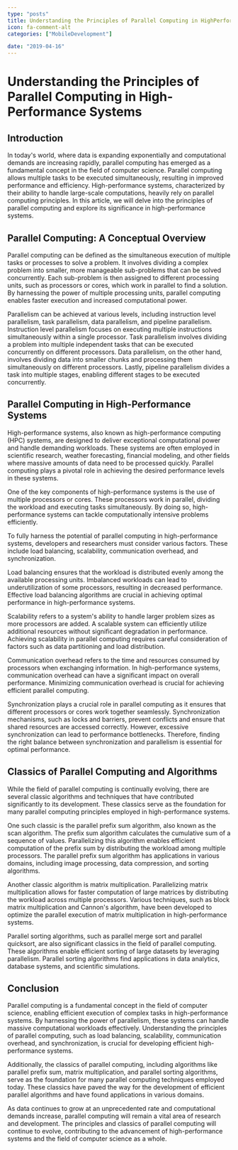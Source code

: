 ```yaml
---
type: "posts"
title: Understanding the Principles of Parallel Computing in HighPerformance Systems
icon: fa-comment-alt
categories: ["MobileDevelopment"]

date: "2019-04-16"
---
```




# Understanding the Principles of Parallel Computing in High-Performance Systems

## Introduction

In today's world, where data is expanding exponentially and computational demands are increasing rapidly, parallel computing has emerged as a fundamental concept in the field of computer science. Parallel computing allows multiple tasks to be executed simultaneously, resulting in improved performance and efficiency. High-performance systems, characterized by their ability to handle large-scale computations, heavily rely on parallel computing principles. In this article, we will delve into the principles of parallel computing and explore its significance in high-performance systems.

## Parallel Computing: A Conceptual Overview

Parallel computing can be defined as the simultaneous execution of multiple tasks or processes to solve a problem. It involves dividing a complex problem into smaller, more manageable sub-problems that can be solved concurrently. Each sub-problem is then assigned to different processing units, such as processors or cores, which work in parallel to find a solution. By harnessing the power of multiple processing units, parallel computing enables faster execution and increased computational power.

Parallelism can be achieved at various levels, including instruction level parallelism, task parallelism, data parallelism, and pipeline parallelism. Instruction level parallelism focuses on executing multiple instructions simultaneously within a single processor. Task parallelism involves dividing a problem into multiple independent tasks that can be executed concurrently on different processors. Data parallelism, on the other hand, involves dividing data into smaller chunks and processing them simultaneously on different processors. Lastly, pipeline parallelism divides a task into multiple stages, enabling different stages to be executed concurrently.

## Parallel Computing in High-Performance Systems

High-performance systems, also known as high-performance computing (HPC) systems, are designed to deliver exceptional computational power and handle demanding workloads. These systems are often employed in scientific research, weather forecasting, financial modeling, and other fields where massive amounts of data need to be processed quickly. Parallel computing plays a pivotal role in achieving the desired performance levels in these systems.

One of the key components of high-performance systems is the use of multiple processors or cores. These processors work in parallel, dividing the workload and executing tasks simultaneously. By doing so, high-performance systems can tackle computationally intensive problems efficiently.

To fully harness the potential of parallel computing in high-performance systems, developers and researchers must consider various factors. These include load balancing, scalability, communication overhead, and synchronization.

Load balancing ensures that the workload is distributed evenly among the available processing units. Imbalanced workloads can lead to underutilization of some processors, resulting in decreased performance. Effective load balancing algorithms are crucial in achieving optimal performance in high-performance systems.

Scalability refers to a system's ability to handle larger problem sizes as more processors are added. A scalable system can efficiently utilize additional resources without significant degradation in performance. Achieving scalability in parallel computing requires careful consideration of factors such as data partitioning and load distribution.

Communication overhead refers to the time and resources consumed by processors when exchanging information. In high-performance systems, communication overhead can have a significant impact on overall performance. Minimizing communication overhead is crucial for achieving efficient parallel computing.

Synchronization plays a crucial role in parallel computing as it ensures that different processors or cores work together seamlessly. Synchronization mechanisms, such as locks and barriers, prevent conflicts and ensure that shared resources are accessed correctly. However, excessive synchronization can lead to performance bottlenecks. Therefore, finding the right balance between synchronization and parallelism is essential for optimal performance.

## Classics of Parallel Computing and Algorithms

While the field of parallel computing is continually evolving, there are several classic algorithms and techniques that have contributed significantly to its development. These classics serve as the foundation for many parallel computing principles employed in high-performance systems.

One such classic is the parallel prefix sum algorithm, also known as the scan algorithm. The prefix sum algorithm calculates the cumulative sum of a sequence of values. Parallelizing this algorithm enables efficient computation of the prefix sum by distributing the workload among multiple processors. The parallel prefix sum algorithm has applications in various domains, including image processing, data compression, and sorting algorithms.

Another classic algorithm is matrix multiplication. Parallelizing matrix multiplication allows for faster computation of large matrices by distributing the workload across multiple processors. Various techniques, such as block matrix multiplication and Cannon's algorithm, have been developed to optimize the parallel execution of matrix multiplication in high-performance systems.

Parallel sorting algorithms, such as parallel merge sort and parallel quicksort, are also significant classics in the field of parallel computing. These algorithms enable efficient sorting of large datasets by leveraging parallelism. Parallel sorting algorithms find applications in data analytics, database systems, and scientific simulations.

## Conclusion

Parallel computing is a fundamental concept in the field of computer science, enabling efficient execution of complex tasks in high-performance systems. By harnessing the power of parallelism, these systems can handle massive computational workloads effectively. Understanding the principles of parallel computing, such as load balancing, scalability, communication overhead, and synchronization, is crucial for developing efficient high-performance systems.

Additionally, the classics of parallel computing, including algorithms like parallel prefix sum, matrix multiplication, and parallel sorting algorithms, serve as the foundation for many parallel computing techniques employed today. These classics have paved the way for the development of efficient parallel algorithms and have found applications in various domains.

As data continues to grow at an unprecedented rate and computational demands increase, parallel computing will remain a vital area of research and development. The principles and classics of parallel computing will continue to evolve, contributing to the advancement of high-performance systems and the field of computer science as a whole.